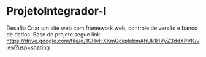 # ProjetoIntegrador-I
Desafio Criar um site web com framework web,  controle de versão e banco de dados.
Base do projeto segue link:
https://drive.google.com/file/d/1GHvHXKmGciiplebmAhUk1HVyZ3ddXPVK/view?usp=sharing
